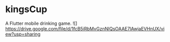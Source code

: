 # kingsCup
A Flutter mobile drinking game.
![]
https://drive.google.com/file/d/1fcB5iRbMvGznNIQsOAAE7lAwjaEVHnUX/view?usp=sharing
